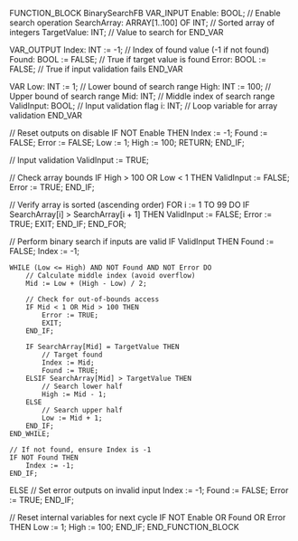 FUNCTION_BLOCK BinarySearchFB
VAR_INPUT
    Enable: BOOL;                     // Enable search operation
    SearchArray: ARRAY[1..100] OF INT; // Sorted array of integers
    TargetValue: INT;                 // Value to search for
END_VAR

VAR_OUTPUT
    Index: INT := -1;                 // Index of found value (-1 if not found)
    Found: BOOL := FALSE;             // True if target value is found
    Error: BOOL := FALSE;             // True if input validation fails
END_VAR

VAR
    Low: INT := 1;                    // Lower bound of search range
    High: INT := 100;                 // Upper bound of search range
    Mid: INT;                         // Middle index of search range
    ValidInput: BOOL;                 // Input validation flag
    i: INT;                           // Loop variable for array validation
END_VAR

// Reset outputs on disable
IF NOT Enable THEN
    Index := -1;
    Found := FALSE;
    Error := FALSE;
    Low := 1;
    High := 100;
    RETURN;
END_IF;

// Input validation
ValidInput := TRUE;

// Check array bounds
IF High > 100 OR Low < 1 THEN
    ValidInput := FALSE;
    Error := TRUE;
END_IF;

// Verify array is sorted (ascending order)
FOR i := 1 TO 99 DO
    IF SearchArray[i] > SearchArray[i + 1] THEN
        ValidInput := FALSE;
        Error := TRUE;
        EXIT;
    END_IF;
END_FOR;

// Perform binary search if inputs are valid
IF ValidInput THEN
    Found := FALSE;
    Index := -1;

    WHILE (Low <= High) AND NOT Found AND NOT Error DO
        // Calculate middle index (avoid overflow)
        Mid := Low + (High - Low) / 2;

        // Check for out-of-bounds access
        IF Mid < 1 OR Mid > 100 THEN
            Error := TRUE;
            EXIT;
        END_IF;

        IF SearchArray[Mid] = TargetValue THEN
            // Target found
            Index := Mid;
            Found := TRUE;
        ELSIF SearchArray[Mid] > TargetValue THEN
            // Search lower half
            High := Mid - 1;
        ELSE
            // Search upper half
            Low := Mid + 1;
        END_IF;
    END_WHILE;

    // If not found, ensure Index is -1
    IF NOT Found THEN
        Index := -1;
    END_IF;
ELSE
    // Set error outputs on invalid input
    Index := -1;
    Found := FALSE;
    Error := TRUE;
END_IF;

// Reset internal variables for next cycle
IF NOT Enable OR Found OR Error THEN
    Low := 1;
    High := 100;
END_IF;
END_FUNCTION_BLOCK
